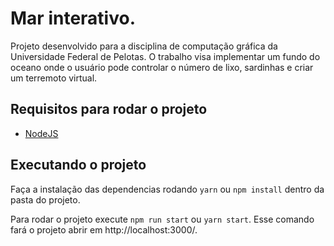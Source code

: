 # Mar interativo.

Projeto desenvolvido para a disciplina de computação gráfica da Universidade Federal de Pelotas. O trabalho visa implementar um fundo do oceano onde o usuário pode controlar o número de lixo, sardinhas e criar um terremoto virtual.

## Requisitos para rodar o projeto

- [NodeJS](https://nodejs.org/en/)

## Executando o projeto

Faça a instalação das dependencias rodando `yarn` ou `npm install` dentro da pasta do projeto.

Para rodar o projeto execute `npm run start` ou `yarn start`. Esse comando fará o projeto abrir em http://localhost:3000/.
